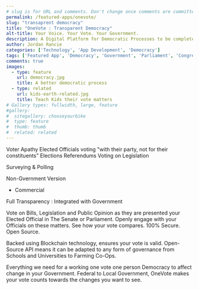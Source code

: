 ```yaml
---
# slug is for URL and comments. Don't change once comments are committed
permalink: /featured-apps/onevote/
slug: "transaprent democracy"
title: "OneVote : Transparent Democracy"
alt-title: Your Voice. Your Vote. Your Government.  
description: A Digital Platform for Democratic Processes to be completely transparent, inclusive & adaptive to your vote. 100% secure and incorruptible.
author: Jordan Rancie
categories: ['Technology', 'App Development', 'Democracy']
tags: ['Featured App', 'Democracy', 'Government', 'Parliament', 'Congress', 'App Development']
comments: true
images:
  - type: feature
    url: democracy.jpg
    title: A better democratic process     
  - type: related
    url: kids-earth-related.jpg
    title: Teach Kids their vote matters     
# Gallery types: fullwidth, large, feature
#gallery:
#  sitegallery: chooseyourbike
#  type: feature
#  thumb: thumb
#  related: related
---
```





Voter Apathy
Elected Officials voting "with their party, not for their constituents"
Elections
Referendums
Voting on Legislation

Surveying & Polling


Non-Gvernment Version
 - Commercial




Full Transparency : Integrated with Government

Vote on Bills, Legislation and Public Opinion as they are presented your Elected Official in The Senate or Parliament. Openly engage with your Officials on these matters. See how your vote compares.
100% Secure. Open Source.


Backed using Blockchain technology, ensures your vote is valid.
Open-Source API means it can be adapted to any form of governance from Schools and Universities to Farming Co-Ops.


Everything we need for a working one vote one person Democracy to affect change in your Government. Federal to Local Government, OneVote makes your vote counts towards the changes you want to see.













